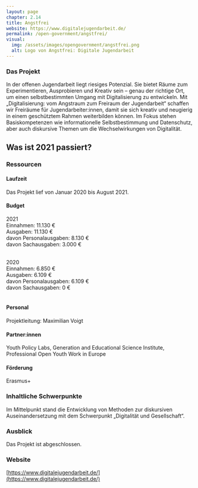 ```yaml
---
layout: page
chapter: 2.14
title: Angstfrei
website: https://www.digitalejugendarbeit.de/
permalink: /open-government/angstfrei/
visual:
  img: /assets/images/opengovernment/angstfrei.png
  alt: Logo von Angstfrei: Digitale Jugendarbeit
---
```

### Das Projekt
In der offenen Jugendarbeit liegt riesiges Potenzial. Sie bietet Räume zum Experimentieren, Ausprobieren und Kreativ sein – genau der richtige Ort, um einen selbstbestimmten Umgang mit Digitalisierung zu entwickeln. Mit „Digitalisierung: vom Angstraum zum Freiraum der Jugendarbeit“  schaffen wir Freiräume für Jugendarbeiter:innen, damit sie sich kreativ und neugierig in einem geschütztem Rahmen weiterbilden können. Im Fokus stehen Basiskompetenzen wie informationelle Selbstbestimmung und Datenschutz, aber auch diskursive Themen um die Wechselwirkungen von Digitalität.

## Was ist 2021 passiert? 

### Ressourcen

#### Laufzeit
Das Projekt lief von Januar 2020 bis August 2021.

#### Budget

2021<br>
Einnahmen: 11.130 €<br>
Ausgaben: 11.130 €<br>
davon Personalausgaben: 8.130 €<br>
davon Sachausgaben: 3.000 €<br><br>

2020<br>
Einnahmen: 6.850 €<br>
Ausgaben: 6.109 €<br>
davon Personalausgaben: 6.109 €<br>
davon Sachausgaben: 0 €<br><br>


#### Personal
Projektleitung: Maximilian Voigt

#### Partner:innen
Youth Policy Labs, Generation and Educational Science Institute, Professional Open Youth Work in Europe

#### Förderung
Erasmus+

### Inhaltliche Schwerpunkte

Im Mittelpunkt stand die Entwicklung von Methoden zur diskursiven Auseinandersetzung mit dem Schwerpunkt „Digitalität und Gesellschaft“.  

### Ausblick

Das Projekt ist abgeschlossen.

### Website

[https://www.digitalejugendarbeit.de/](https://www.digitalejugendarbeit.de/)
